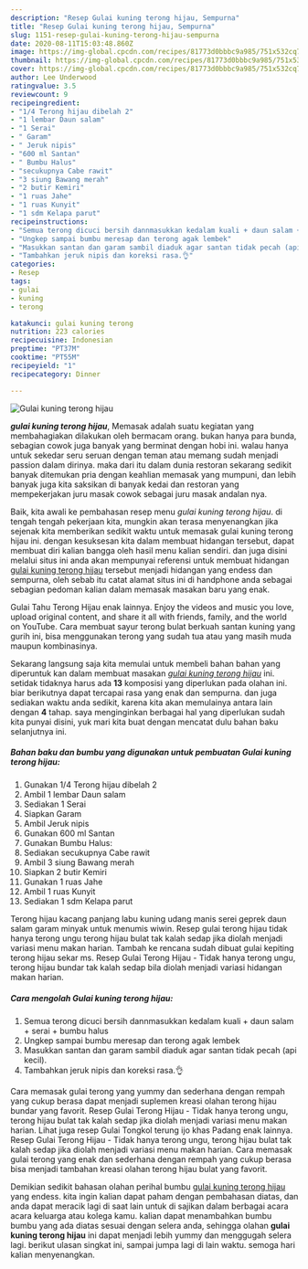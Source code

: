 ```yaml
---
description: "Resep Gulai kuning terong hijau, Sempurna"
title: "Resep Gulai kuning terong hijau, Sempurna"
slug: 1151-resep-gulai-kuning-terong-hijau-sempurna
date: 2020-08-11T15:03:48.860Z
image: https://img-global.cpcdn.com/recipes/81773d0bbbc9a985/751x532cq70/gulai-kuning-terong-hijau-foto-resep-utama.jpg
thumbnail: https://img-global.cpcdn.com/recipes/81773d0bbbc9a985/751x532cq70/gulai-kuning-terong-hijau-foto-resep-utama.jpg
cover: https://img-global.cpcdn.com/recipes/81773d0bbbc9a985/751x532cq70/gulai-kuning-terong-hijau-foto-resep-utama.jpg
author: Lee Underwood
ratingvalue: 3.5
reviewcount: 9
recipeingredient:
- "1/4 Terong hijau dibelah 2"
- "1 lembar Daun salam"
- "1 Serai"
- " Garam"
- " Jeruk nipis"
- "600 ml Santan"
- " Bumbu Halus"
- "secukupnya Cabe rawit"
- "3 siung Bawang merah"
- "2 butir Kemiri"
- "1 ruas Jahe"
- "1 ruas Kunyit"
- "1 sdm Kelapa parut"
recipeinstructions:
- "Semua terong dicuci bersih dannmasukkan kedalam kuali + daun salam + serai + bumbu halus"
- "Ungkep sampai bumbu meresap dan terong agak lembek"
- "Masukkan santan dan garam sambil diaduk agar santan tidak pecah (api kecil)."
- "Tambahkan jeruk nipis dan koreksi rasa.👌"
categories:
- Resep
tags:
- gulai
- kuning
- terong

katakunci: gulai kuning terong 
nutrition: 223 calories
recipecuisine: Indonesian
preptime: "PT37M"
cooktime: "PT55M"
recipeyield: "1"
recipecategory: Dinner

---
```



![Gulai kuning terong hijau](https://img-global.cpcdn.com/recipes/81773d0bbbc9a985/751x532cq70/gulai-kuning-terong-hijau-foto-resep-utama.jpg)

<b><i>gulai kuning terong hijau</i></b>, Memasak adalah suatu kegiatan yang membahagiakan dilakukan oleh bermacam orang. bukan hanya para bunda, sebagian cowok juga banyak yang berminat dengan hobi ini. walau hanya untuk sekedar seru seruan dengan teman atau memang sudah menjadi passion dalam dirinya. maka dari itu dalam dunia restoran sekarang sedikit banyak ditemukan pria dengan keahlian memasak yang mumpuni, dan lebih banyak juga kita saksikan di banyak kedai dan restoran yang mempekerjakan juru masak cowok sebagai juru masak andalan nya.

Baik, kita awali ke pembahasan resep menu <i>gulai kuning terong hijau</i>. di tengah tengah pekerjaan kita, mungkin akan terasa menyenangkan jika sejenak kita memberikan sedikit waktu untuk memasak gulai kuning terong hijau ini. dengan kesuksesan kita dalam membuat hidangan tersebut, dapat membuat diri kalian bangga oleh hasil menu kalian sendiri. dan juga disini melalui situs ini anda akan mempunyai referensi untuk membuat hidangan <u>gulai kuning terong hijau</u> tersebut menjadi hidangan yang endess dan sempurna, oleh sebab itu catat alamat situs ini di handphone anda sebagai sebagian pedoman kalian dalam memasak masakan baru yang enak.

Gulai Tahu Terong Hijau enak lainnya. Enjoy the videos and music you love, upload original content, and share it all with friends, family, and the world on YouTube. Cara membuat sayur terong bulat berkuah santan kuning yang gurih ini, bisa menggunakan terong yang sudah tua atau yang masih muda maupun kombinasinya.


Sekarang langsung saja kita memulai untuk membeli bahan bahan yang diperuntuk kan dalam membuat masakan <u><i>gulai kuning terong hijau</i></u> ini. setidak tidaknya harus ada <b>13</b> komposisi yang diperlukan pada olahan ini. biar berikutnya dapat tercapai rasa yang enak dan sempurna. dan juga sediakan waktu anda sedikit, karena kita akan memulainya antara lain dengan <b>4</b> tahap. saya menginginkan berbagai hal yang diperlukan sudah kita punyai disini, yuk mari kita buat dengan mencatat dulu bahan baku selanjutnya ini.

<!--inarticleads1-->

##### Bahan baku dan bumbu yang digunakan untuk pembuatan Gulai kuning terong hijau:

1. Gunakan 1/4 Terong hijau dibelah 2
1. Ambil 1 lembar Daun salam
1. Sediakan 1 Serai
1. Siapkan  Garam
1. Ambil  Jeruk nipis
1. Gunakan 600 ml Santan
1. Gunakan  Bumbu Halus:
1. Sediakan secukupnya Cabe rawit
1. Ambil 3 siung Bawang merah
1. Siapkan 2 butir Kemiri
1. Gunakan 1 ruas Jahe
1. Ambil 1 ruas Kunyit
1. Sediakan 1 sdm Kelapa parut


Terong hijau kacang panjang labu kuning udang manis serei geprek daun salam garam minyak untuk menumis wiwin. Resep gulai terong hijau tidak hanya terong ungu terong hijau bulat tak kalah sedap jika diolah menjadi variasi menu makan harian. Tambah ke rencana sudah dibuat gulai kepiting terong hijau sekar ms. Resep Gulai Terong Hijau - Tidak hanya terong ungu, terong hijau bundar tak kalah sedap bila diolah menjadi variasi hidangan makan harian. 

<!--inarticleads2-->

##### Cara mengolah Gulai kuning terong hijau:

1. Semua terong dicuci bersih dannmasukkan kedalam kuali + daun salam + serai + bumbu halus
1. Ungkep sampai bumbu meresap dan terong agak lembek
1. Masukkan santan dan garam sambil diaduk agar santan tidak pecah (api kecil).
1. Tambahkan jeruk nipis dan koreksi rasa.👌


Cara memasak gulai terong yang yummy dan sederhana dengan rempah yang cukup berasa dapat menjadi suplemen kreasi olahan terong hijau bundar yang favorit. Resep Gulai Terong Hijau - Tidak hanya terong ungu, terong hijau bulat tak kalah sedap jika diolah menjadi variasi menu makan harian. Lihat juga resep Gulai Tongkol terung ijo khas Padang enak lainnya. Resep Gulai Terong Hijau - Tidak hanya terong ungu, terong hijau bulat tak kalah sedap jika diolah menjadi variasi menu makan harian. Cara memasak gulai terong yang enak dan sederhana dengan rempah yang cukup berasa bisa menjadi tambahan kreasi olahan terong hijau bulat yang favorit. 

Demikian sedikit bahasan olahan perihal bumbu <u>gulai kuning terong hijau</u> yang endess. kita ingin kalian dapat paham dengan pembahasan diatas, dan anda dapat meracik lagi di saat lain untuk di sajikan dalam berbagai acara acara keluarga atau kolega kamu. kalian dapat menambahkan bumbu bumbu yang ada diatas sesuai dengan selera anda, sehingga olahan <b>gulai kuning terong hijau</b> ini dapat menjadi lebih yummy dan menggugah selera lagi. berikut ulasan singkat ini, sampai jumpa lagi di lain waktu. semoga hari kalian menyenangkan.
